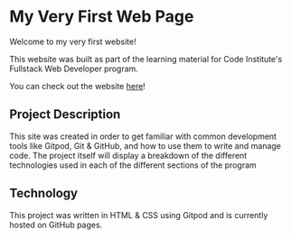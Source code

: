 # My Very First Web Page

Welcome to my very first website!

This website was built as part of the learning material for Code Institute's Fullstack Web Developer program.

You can check out the website [here](https://tchauruka.github.io/my-first-repo/)!

## Project Description

This site was created in order to get familiar with common development tools like Gitpod, Git & GitHub, and how to use them to write and manage code. The project itself will display a breakdown of the different technologies used in each of the different sections of the program

## Technology

This project was written in HTML & CSS using Gitpod and is currently hosted on GitHub pages.